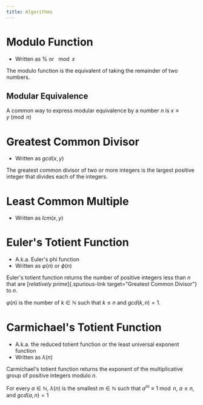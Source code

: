 ```yaml
---
title: Algorithms
---
```

# Modulo Function

-   Written as % or $\mod x$

The modulo function is the equivalent of taking the remainder of two
numbers.

## Modular Equivalence

A common way to express modular equivalence by a number $n$ is
$x\equiv y\pmod
  n$

# Greatest Common Divisor

-   Written as $gcd(x,y)$

The greatest common divisor of two or more integers is the largest
positive integer that divides each of the integers.

# Least Common Multiple

-   Written as $lcm(x,y)$

# Euler\'s Totient Function

-   A.k.a. Euler\'s phi function
-   Written as $\varphi(n)$ or $\phi(n)$

Euler\'s totient function returns the number of positive integers less
than $n$ that are [*relatively prime*]{.spurious-link
target="Greatest Common Divisor"} to $n$.

$\varphi(n)$ is the number of $k\in\mathbb{N}$ such that $k\le n$ and
$gcd(k,n)=1$.

# Carmichael\'s Totient Function

-   A.k.a. the reduced totient function or the least universal exponent
    function
-   Written as $\lambda(n)$

Carmichael\'s totient function returns the exponent of the
multiplicative group of positive integers modulo $n$.

For every $a\in\mathbb{N}$, $\lambda(n)$ is the smallest
$m\in\mathbb{N}$ such that $a^m\equiv1\bmod n$, $a\le n$, and
$gcd(a,n)= 1$
